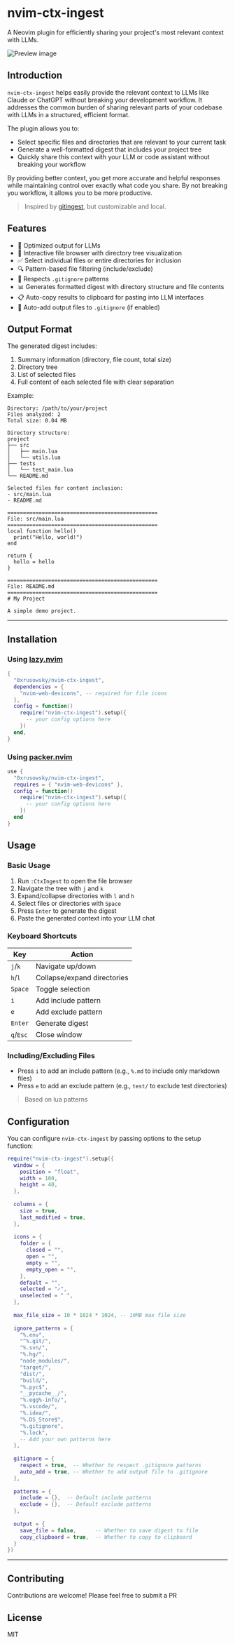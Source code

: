 # nvim-ctx-ingest

A Neovim plugin for efficiently sharing your project's most relevant context with LLMs.

![Preview image](preview.png)

## Introduction

`nvim-ctx-ingest` helps easily provide the relevant context to LLMs like Claude or ChatGPT without breaking your development workflow. It addresses the common burden of sharing relevant parts of your codebase with LLMs in a structured, efficient format.

The plugin allows you to:

- Select specific files and directories that are relevant to your current task
- Generate a well-formatted digest that includes your project tree
- Quickly share this context with your LLM or code assistant without breaking your workflow

By providing better context, you get more accurate and helpful responses while maintaining control over exactly what code you share.
By not breaking you workflow, it allows you to be more productive.

> Inspired by [gitingest](https://github.com/cyclotruc/gitingest), but customizable and local.  

## Features

 - 🧠  Optimized output for LLMs
 - 📁  Interactive file browser with directory tree visualization
 - ✅  Select individual files or entire directories for inclusion
 - 🔍  Pattern-based file filtering (include/exclude)
 - 🚫  Respects `.gitignore` patterns
 - 📊  Generates formatted digest with directory structure and file contents
 - 📋  Auto-copy results to clipboard for pasting into LLM interfaces
 - 🔄  Auto-add output files to `.gitignore` (if enabled)

## Output Format

The generated digest includes:

1. Summary information (directory, file count, total size)
2. Directory tree
3. List of selected files
4. Full content of each selected file with clear separation

Example:

```
Directory: /path/to/your/project
Files analyzed: 2
Total size: 0.04 MB

Directory structure:
project
├── src
│   ├── main.lua
│   └── utils.lua
├── tests
│   └── test_main.lua
└── README.md

Selected files for content inclusion:
- src/main.lua
- README.md

================================================
File: src/main.lua
================================================
local function hello()
  print("Hello, world!")
end

return {
  hello = hello
}

================================================
File: README.md
================================================
# My Project

A simple demo project.
```

---

## Installation

### Using [lazy.nvim](https://github.com/folke/lazy.nvim)

```lua
{
  "0xrusowsky/nvim-ctx-ingest",
  dependencies = {
    "nvim-web-devicons", -- required for file icons
  },
  config = function()
    require("nvim-ctx-ingest").setup({
      -- your config options here
    })
  end,
}
```

### Using [packer.nvim](https://github.com/wbthomason/packer.nvim)

```lua
use {
  "0xrusowsky/nvim-ctx-ingest",
  requires = { "nvim-web-devicons" },
  config = function()
    require("nvim-ctx-ingest").setup({
      -- your config options here
    })
  end
}
```


## Usage

### Basic Usage

1. Run `:CtxIngest` to open the file browser
2. Navigate the tree with `j` and `k`
3. Expand/collapse directories with `l` and `h`
4. Select files or directories with `Space`
5. Press `Enter` to generate the digest
6. Paste the generated context into your LLM chat

### Keyboard Shortcuts

| Key       | Action                          |
|-----------|----------------------------------|
| `j`/`k`   | Navigate up/down                |
| `h`/`l`   | Collapse/expand directories     |
| `Space`   | Toggle selection                |
| `i`       | Add include pattern             |
| `e`       | Add exclude pattern             |
| `Enter`   | Generate digest                 |
| `q`/`Esc` | Close window                    |

### Including/Excluding Files

- Press `i` to add an include pattern (e.g., `%.md` to include only markdown files)
- Press `e` to add an exclude pattern (e.g., `test/` to exclude test directories)

 > Based on lua patterns

## Configuration

You can configure `nvim-ctx-ingest` by passing options to the setup function:

```lua
require("nvim-ctx-ingest").setup({
  window = {
    position = "float",
    width = 100,
    height = 40,
  },
  
  columns = {
    size = true,
    last_modified = true,
  },
  
  icons = {
    folder = {
      closed = "",
      open = "",
      empty = "",
      empty_open = "",
    },
    default = "",
    selected = "✓",
    unselected = " ",
  },
  
  max_file_size = 10 * 1024 * 1024, -- 10MB max file size
  
  ignore_patterns = {
    "%.env",
    "^%.git/",
    "%.svn/",
    "%.hg/",
    "node_modules/",
    "target/",
    "dist/",
    "build/",
    "%.pyc$",
    "__pycache__/",
    "%.egg%-info/",
    "%.vscode/",
    "%.idea/",
    "%.DS_Store$",
    "%.gitignore",
    "%.lock",
    -- Add your own patterns here
  },
  
  gitignore = {
    respect = true,  -- Whether to respect .gitignore patterns
    auto_add = true, -- Whether to add output file to .gitignore
  },
  
  patterns = {
    include = {},  -- Default include patterns
    exclude = {},  -- Default exclude patterns
  },
  
  output = {
    save_file = false,      -- Whether to save digest to file
    copy_clipboard = true,  -- Whether to copy to clipboard
  }
})
```
---

## Contributing

Contributions are welcome! Please feel free to submit a PR

## License

MIT

